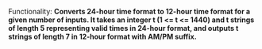 Functionality: **Converts 24-hour time format to 12-hour time format for a given number of inputs. It takes an integer t (1 <= t <= 1440) and t strings of length 5 representing valid times in 24-hour format, and outputs t strings of length 7 in 12-hour format with AM/PM suffix.**